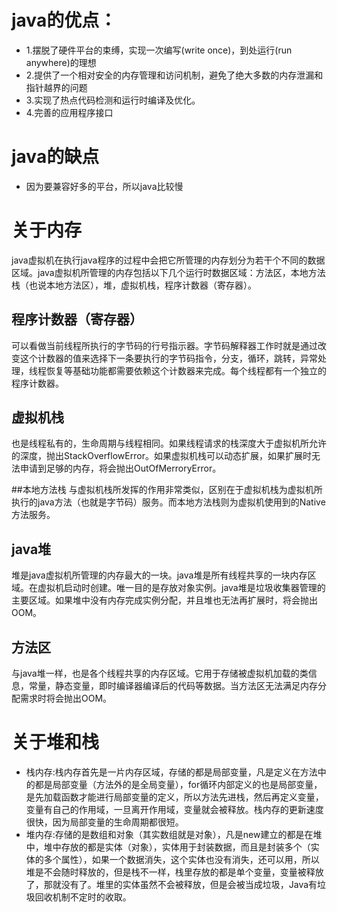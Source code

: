 # java的优点：
* 1.摆脱了硬件平台的束缚，实现一次编写(write once)，到处运行(run anywhere)的理想
* 2.提供了一个相对安全的内存管理和访问机制，避免了绝大多数的内存泄漏和指针越界的问题
* 3.实现了热点代码检测和运行时编译及优化。
* 4.完善的应用程序接口
# java的缺点
* 因为要兼容好多的平台，所以java比较慢

# 关于内存
java虚拟机在执行java程序的过程中会把它所管理的内存划分为若干个不同的数据区域。java虚拟机所管理的内存包括以下几个运行时数据区域：方法区，本地方法栈（也说本地方法区），堆，虚拟机栈，程序计数器（寄存器）。

## 程序计数器（寄存器）
可以看做当前线程所执行的字节码的行号指示器。字节码解释器工作时就是通过改变这个计数器的值来选择下一条要执行的字节码指令，分支，循环，跳转，异常处理，线程恢复等基础功能都需要依赖这个计数器来完成。每个线程都有一个独立的程序计数器。

## 虚拟机栈
也是线程私有的，生命周期与线程相同。如果线程请求的栈深度大于虚拟机所允许的深度，抛出StackOverflowError。如果虚拟机栈可以动态扩展，如果扩展时无法申请到足够的内存，将会抛出OutOfMerroryError。

##本地方法栈
与虚拟机栈所发挥的作用非常类似，区别在于虚拟机栈为虚拟机所执行的java方法（也就是字节码）服务。而本地方法栈则为虚拟机使用到的Native方法服务。

## java堆
堆是java虚拟机所管理的内存最大的一块。java堆是所有线程共享的一块内存区域。在虚拟机启动时创建。唯一目的是存放对象实例。java堆是垃圾收集器管理的主要区域。如果堆中没有内存完成实例分配，并且堆也无法再扩展时，将会抛出OOM。

## 方法区
与java堆一样，也是各个线程共享的内存区域。它用于存储被虚拟机加载的类信息，常量，静态变量，即时编译器编译后的代码等数据。当方法区无法满足内存分配需求时将会抛出OOM。


# 关于堆和栈
* 栈内存:栈内存首先是一片内存区域，存储的都是局部变量，凡是定义在方法中的都是局部变量（方法外的是全局变量），for循环内部定义的也是局部变量，是先加载函数才能进行局部变量的定义，所以方法先进栈，然后再定义变量，变量有自己的作用域，一旦离开作用域，变量就会被释放。栈内存的更新速度很快，因为局部变量的生命周期都很短。
* 堆内存:存储的是数组和对象（其实数组就是对象），凡是new建立的都是在堆中，堆中存放的都是实体（对象），实体用于封装数据，而且是封装多个（实体的多个属性），如果一个数据消失，这个实体也没有消失，还可以用，所以堆是不会随时释放的，但是栈不一样，栈里存放的都是单个变量，变量被释放了，那就没有了。堆里的实体虽然不会被释放，但是会被当成垃圾，Java有垃圾回收机制不定时的收取。
